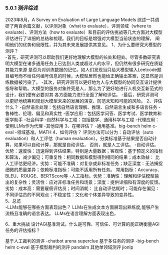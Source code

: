 ### 5.0.1 测评综述
2023年8月，A Survey on  Evaluation of Large Language Models 综述一共调研了两百余篇文献，以评测对象（what to evaluate）、评测领域（where
to evaluate）、评测方法（how to evaluate）和目前的评估挑战等几大方面对大模型评估进行了详细的总结和梳理。我们的目标是增强对大模型当前状态的理解，
阐明他们的优势和局限性，并为其未来发展提供其意见。
1、为什么要研究大模型的测评？  
-首先，研究评测可以帮助我们更好地理解大模型的长处和短处。尽管多数研究表明大模型在诸多通用任务上已达到人类或超过人的水平，但仍然有很多研究在质疑其能力来源
是否为对训练数据的记忆。如人们发现当只给大模型输入Leetcode题目编号而不给任何编号信息的时候，大模型居然也能给正确输出答案，这显然是训练数据被污染了。
-其次，研究评测可以更好地为人与大模型的协同交互设计提供指导和帮助。大模型的服务对象终究是人，那么为了更好地进行人机交互新范式的设计，我们便有必要对其
各方面能力进行全面了解和评估。
-最后，研究评测可以更好地统筹和规划大模型未来的发展的演变、防范未知和可能的风险。
2、评估什么？
-自然语言处理：包括自然语言理解、推理、自然语言生成和多语言任务
-鲁棒性、伦理、偏见和真实性
-医学应用：包括医学问答、医学考试、医学教育和医学助手
-社会科学
-自然科学与工程：包括数学、通用科学与工程
-代理应用：使用LLMs作为代理
-其他应用
3、在哪评估？
-通用基准。big-bench helm c-eval
-领域基准。MATH
4、如何评估？
评测方法可以分为：自动评估（auto evaluation）和人工评估（human evaluation）。分类标准基于结果是否自动计算，如果可以自动计算，那就是自动评估，
否则，就是人工评估。
-自动评估。优势：速度快：迅速得到评估结果，特别是大量数据；客观性：基于预定义的指标和算法，减少偏见；可重复性：相同数据和模型得到相同的结果；成本效益：
比人工评估更经济。劣势：可能不准确：对复杂或非标准任务；缺乏深度：无法捕捉细微的质量差异；依赖标准指标：可能不适用所有任务。
常用指标：Accuracy、BLEU、ROUGE、BERTScore等
-人工指标。优势：准确性：理解和评估模型输出的复杂性；灵活性：应对非标准任务和场景；深度：提供详细和有深度的反馈。劣势：成本高：需要雇佣评估员；时间消耗：
比自动评估耗时；可能存在偏见：不同评估员的不同观点；不稳定性：文化和个体差异导致的变异性。  
5、总览  
-LLMs能够在哪些方面表现出色？
LLMs在生成文本方面展现出熟练度,能够产生流畅且准确的语言表达。
LLMs在语言理解方面表现出色，


6、重大挑战
设计AGI基准测试。什么是可靠、可信任、可计算的能正确衡量AGI任务的评估指标？




基于人工裁判的测评
-chatbot arena   superclue
基于多任务的测评
-big-bench  helm c-eval
基于模型裁判的测评
pandalm
其他单领域测评
jionlp